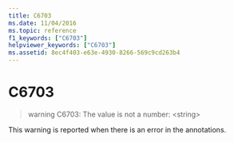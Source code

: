 ```yaml
---
title: C6703
ms.date: 11/04/2016
ms.topic: reference
f1_keywords: ["C6703"]
helpviewer_keywords: ["C6703"]
ms.assetid: 8ec4f403-e63e-4930-8266-569c9cd263b4
---
```

# C6703

> warning C6703: The value is not a number: \<string>

This warning is reported when there is an error in the annotations.
